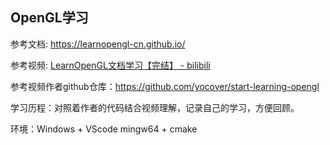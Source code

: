 ## OpenGL学习

参考文档: https://learnopengl-cn.github.io/

参考视频: [LearnOpenGL文档学习【完结】 - bilibili](https://www.bilibili.com/video/BV11Z4y1c7so?p=1&vd_source=b64addc069fb830079345fe5d6f118f9)

参考视频作者github仓库：https://github.com/yocover/start-learning-opengl

学习历程：对照着作者的代码结合视频理解，记录自己的学习，方便回顾。

环境：Windows + VScode mingw64 + cmake